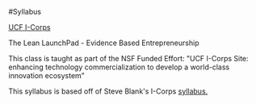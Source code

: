 #Syllabus

[UCF I-Corps](https://icorps.cie.ucf.edu/)

The Lean LaunchPad - Evidence Based Entrepreneurship

This class is taught as part of the NSF Funded Effort: "UCF I-Corps Site: enhancing technology commercialization to develop a world-class innovation ecosystem"

This syllabus is based off of Steve Blank's I-Corps [syllabus.](http://www.slideshare.net/sblank/tagged/syllabus)
